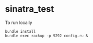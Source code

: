 # sinatra_test

  To run locally
 
  ```
  bundle install
  bundle exec rackup -p 9292 config.ru &
  ```
